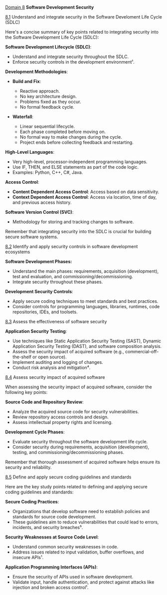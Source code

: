 [Domain 8](#domain8-top) **Software Development Security**

[8.1](#8.1) Understand and integrate security in the Software Develoment Life Cycle (SDLC)

Here's a concise summary of key points related to integrating security into the Software Development Life Cycle (SDLC):

**Software Development Lifecycle (SDLC)**:
   - Understand and integrate security throughout the SDLC.
   - Enforce security controls in the development environment¹.

**Development Methodologies**:
   - **Build and Fix**:
     - Reactive approach.
     - No key architecture design.
     - Problems fixed as they occur.
     - No formal feedback cycle.
    
   - **Waterfall**:
     - Linear sequential lifecycle.
     - Each phase completed before moving on.
     - No formal way to make changes during the cycle.
     - Project ends before collecting feedback and restarting.

**High-Level Languages**:
   - Very high-level, processor-independent programming languages.
   - Use IF, THEN, and ELSE statements as part of the code logic.
   - Examples: Python, C++, C#, Java.

**Access Control**:
   - **Content Dependent Access Control**: Access based on data sensitivity.
   - **Context Dependent Access Control**: Access via location, time of day, and previous access history.

**Software Version Control (SVC)**:
   - Methodology for storing and tracking changes to software.

Remember that integrating security into the SDLC is crucial for building secure software systems. 

[8.2](#8.2) Identify and apply security controls in software development ecosystems

**Software Development Phases:**
- Understand the main phases: requirements, acquisition (development), test and evaluation, and commissioning/decommissioning.
- Integrate security throughout these phases.

**Development Security Controls**:
- Apply secure coding techniques to meet standards and best practices.
- Consider controls for programming languages, libraries, runtimes, code repositories, IDEs, and toolsets.


[8.3](#8.3) Assess the effectiveness of software security

**Application Security Testing**:
   - Use techniques like Static Application Security Testing (SAST), Dynamic Application Security Testing (DAST), and software composition analysis.
   - Assess the security impact of acquired software (e.g., commercial-off-the-shelf or open source).
   - Implement auditing and logging of changes.
   - Conduct risk analysis and mitigation⁴.

[8.4](#8.4) Assess security impact of acquired software

When assessing the security impact of acquired software, consider the following key points:

**Source Code and Repository Review**:
   - Analyze the acquired source code for security vulnerabilities.
   - Review repository access controls and design.
   - Assess intellectual property rights and licensing.

**Development Cycle Phases**:
   - Evaluate security throughout the software development life cycle.
   - Consider security during requirements, acquisition (development), testing, and commissioning/decommissioning phases.

Remember that thorough assessment of acquired software helps ensure its security and reliability.


[8.5](#8.5) Define and apply secure coding guidelines and standards

Here are the key study points related to defining and applying secure coding guidelines and standards:

**Secure Coding Practices**:
   - Organizations that develop software need to establish policies and standards for source code development.
   - These guidelines aim to reduce vulnerabilities that could lead to errors, incidents, and security breaches⁵.

**Security Weaknesses at Source Code Level**:
   - Understand common security weaknesses in code.
   - Address issues related to input validation, buffer overflows, and insecure APIs¹.

**Application Programming Interfaces (APIs)**:
   - Ensure the security of APIs used in software development.
   - Validate input, handle authentication, and protect against attacks like injection and broken access control¹.

